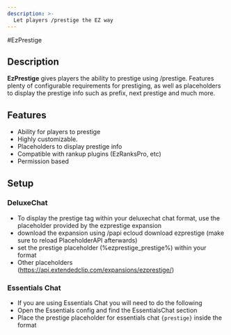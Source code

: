 ```yaml
---
description: >-
  Let players /prestige the EZ way
---
```


#EzPrestige

## Description

**EzPrestige** gives players the ability to prestige using /prestige. Features plenty of configurable requirements for prestiging, as well as placeholders to display the prestige info such as prefix, next prestige and much more.

## Features

* Ability for players to prestige
* Highly customizable.
* Placeholders to display prestige info
* Compatible with rankup plugins (EzRanksPro, etc)
* Permission based

## Setup

### DeluxeChat

* To display the prestige tag within your deluxechat chat format, use the placeholder provided by the ezprestige expansion
* download the expansion using /papi ecloud download ezprestige (make sure to reload PlaceholderAPI afterwards)
* set the prestige placeholder (%ezprestige_prestige%) within your format
* Other placeholders (https://api.extendedclip.com/expansions/ezprestige/)
  
### Essentials Chat

* If you are using Essentials Chat you will need to do the following
* Open the Essentials config and find the EssentialsChat section
* Place the prestige placeholder for essentials chat `{prestige}` inside the format


